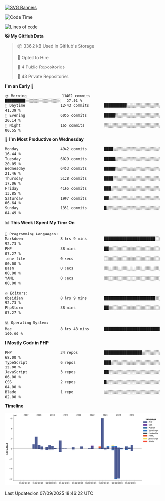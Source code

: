 [![SVG Banners](https://svg-banners.vercel.app/api?type=glitch&text1=Gere_Lajos%F0%9F%92%BB&width=800&height=400)](https://github.com/Akshay090/svg-banners)

<!--START_SECTION:waka-->
![Code Time](http://img.shields.io/badge/Code%20Time-2%2C822%20hrs%2022%20mins-blue)

![Lines of code](https://img.shields.io/badge/From%20Hello%20World%20I%27ve%20Written-18.9%20million%20lines%20of%20code-blue)

**🐱 My GitHub Data** 

> 📦 336.2 kB Used in GitHub's Storage 
 > 
> 💼 Opted to Hire
 > 
> 📜 4 Public Repositories 
 > 
> 🔑 43 Private Repositories 
 > 
**I'm an Early 🐤** 

```text
🌞 Morning                11402 commits       █████████░░░░░░░░░░░░░░░░   37.92 % 
🌆 Daytime                12443 commits       ██████████░░░░░░░░░░░░░░░   41.39 % 
🌃 Evening                6055 commits        █████░░░░░░░░░░░░░░░░░░░░   20.14 % 
🌙 Night                  165 commits         ░░░░░░░░░░░░░░░░░░░░░░░░░   00.55 % 
```
📅 **I'm Most Productive on Wednesday** 

```text
Monday                   4942 commits        ████░░░░░░░░░░░░░░░░░░░░░   16.44 % 
Tuesday                  6029 commits        █████░░░░░░░░░░░░░░░░░░░░   20.05 % 
Wednesday                6453 commits        █████░░░░░░░░░░░░░░░░░░░░   21.46 % 
Thursday                 5128 commits        ████░░░░░░░░░░░░░░░░░░░░░   17.06 % 
Friday                   4165 commits        ███░░░░░░░░░░░░░░░░░░░░░░   13.85 % 
Saturday                 1997 commits        ██░░░░░░░░░░░░░░░░░░░░░░░   06.64 % 
Sunday                   1351 commits        █░░░░░░░░░░░░░░░░░░░░░░░░   04.49 % 
```


📊 **This Week I Spent My Time On** 

```text
💬 Programming Languages: 
Markdown                 8 hrs 9 mins        ███████████████████████░░   92.73 % 
PHP                      38 mins             ██░░░░░░░░░░░░░░░░░░░░░░░   07.27 % 
.env file                0 secs              ░░░░░░░░░░░░░░░░░░░░░░░░░   00.00 % 
Bash                     0 secs              ░░░░░░░░░░░░░░░░░░░░░░░░░   00.00 % 
YAML                     0 secs              ░░░░░░░░░░░░░░░░░░░░░░░░░   00.00 % 

🔥 Editors: 
Obsidian                 8 hrs 9 mins        ███████████████████████░░   92.73 % 
PhpStorm                 38 mins             ██░░░░░░░░░░░░░░░░░░░░░░░   07.27 % 

💻 Operating System: 
Mac                      8 hrs 48 mins       █████████████████████████   100.00 % 
```

**I Mostly Code in PHP** 

```text
PHP                      34 repos            █████████████████░░░░░░░░   68.00 % 
TypeScript               6 repos             ███░░░░░░░░░░░░░░░░░░░░░░   12.00 % 
JavaScript               3 repos             ██░░░░░░░░░░░░░░░░░░░░░░░   06.00 % 
CSS                      2 repos             █░░░░░░░░░░░░░░░░░░░░░░░░   04.00 % 
Blade                    1 repo              ░░░░░░░░░░░░░░░░░░░░░░░░░   02.00 % 
```



**Timeline**

![Lines of Code chart](https://raw.githubusercontent.com/gere-lajos/gere-lajos/main/assets/bar_graph.png)


 Last Updated on 07/09/2025 18:46:22 UTC
<!--END_SECTION:waka-->
